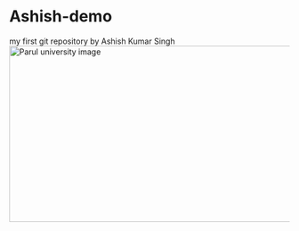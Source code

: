 # Ashish-demo
my first git repository
by Ashish Kumar Singh
<img width="1173" height="316" alt="Parul university image" src="https://github.com/user-attachments/assets/7efdbc03-3afe-4cbd-8035-09d68214fb33" />
